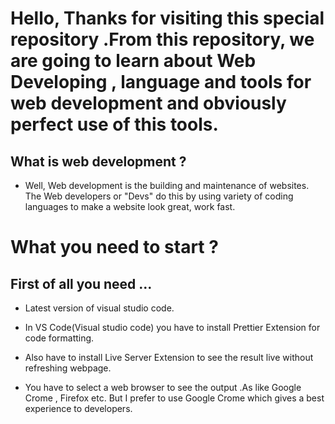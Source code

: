# Hello, Thanks for visiting this special repository .From this repository, we are going to learn about Web Developing , language and tools for web development and obviously perfect use of this tools.

## What is web development ?

- Well, Web development is the building and maintenance of websites. The Web developers or "Devs" do this by using variety of coding languages to make a website look great, work fast.

#  What you need to start ?
 ## First of all you need ...
 - Latest version of  visual studio code.
-  In VS Code(Visual studio code) you have to install Prettier Extension for code  formatting.
- Also have to install Live Server Extension to see the result live without refreshing webpage.

- You have to select a web browser to see the output .As like Google Crome , Firefox etc. But I prefer to use Google Crome which gives a best experience to developers.

